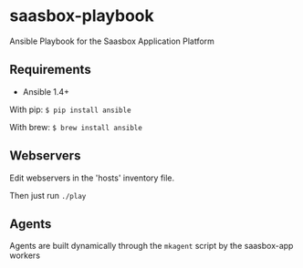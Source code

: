 # saasbox-playbook

Ansible Playbook for the Saasbox Application Platform

## Requirements

* Ansible 1.4+

With pip:
`$ pip install ansible`

With brew:
`$ brew install ansible`

## Webservers

Edit webservers in the 'hosts' inventory file.

Then just run `./play`

## Agents

Agents are built dynamically through the `mkagent` script by the saasbox-app workers
